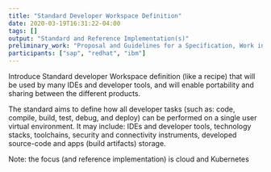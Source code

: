 ```yaml
---
title: "Standard Developer Workspace Definition"
date: 2020-03-19T16:31:22-04:00
tags: []
output: "Standard and Reference Implementation(s)"
preliminary_work: "Proposal and Guidelines for a Specification, Work in-progress"
participants: ["sap", "redhat", "ibm"]
---
```

Introduce Standard developer Workspace definition (like a recipe) that will be used by many IDEs and developer tools, and will enable portability and sharing between the different products.  

The standard aims to define how all developer tasks (such as: code, compile, build, test, debug, and deploy) can be performed on a single user virtual environment. It may include: IDEs and developer tools, technology stacks, toolchains, security and connectivity instruments, developed source-code and apps (build artifacts) storage.  

Note: the focus (and reference implementation) is cloud and Kubernetes  
